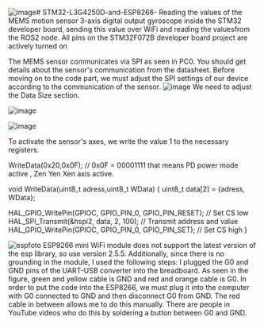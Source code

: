 ![image](https://github.com/user-attachments/assets/e61e9b79-ca9f-47cf-afa9-fb2be1861115)# STM32-L3G4250D-and-ESP8266-
Reading the values ​​of the MEMS motion sensor 3-axis digital output gyroscope inside the STM32 developer board, sending this value over WiFi and reading the values ​​from the ROS2 node.
All pins on the STM32F072B developer board project are actively turned on


The MEMS sensor communicates via SPI as seen in PC0. You should get details about the sensor's communication from the datasheet. Before moving on to the code part, we must adjust the SPI settings of our device according to the communication of the sensor.
![image](https://github.com/user-attachments/assets/9bbfb8bd-6c3f-40ec-936e-5c3cbce82494)
We need to adjust the Data Size section.


![image](https://github.com/user-attachments/assets/40710540-5330-4d59-94b7-500c4b952003)

![image](https://github.com/user-attachments/assets/5cc74a43-3e76-4971-8198-2bb0aa17008c)

To activate the sensor's axes, we write the value 1 to the necessary registers.

WriteData(0x20,0x0F); // 0x0F = 00001111 that means  PD power mode active , Zen Yen Xen axis active.

void WriteData(uint8_t adress,uint8_t WData)
{
  uint8_t data[2] = {adress, WData};

  HAL_GPIO_WritePin(GPIOC, GPIO_PIN_0, GPIO_PIN_RESET); // Set CS low
  HAL_SPI_Transmit(&hspi2, data, 2, 100); // Transmit address and value
  HAL_GPIO_WritePin(GPIOC, GPIO_PIN_0, GPIO_PIN_SET); // Set CS high
}



![espfoto](https://github.com/user-attachments/assets/4df6490f-6979-4e3d-b4cc-de0747119285)
ESP9266 mini WiFi module does not support the latest version of the esp library, so use version 2.5.5. Additionally, since there is no grounding in the module, I used the following steps: I plugged the G0 and GND pins of the UART-USB converter into the breadboard. As seen in the figure, green and yellow cable is GND and red and orange cable is G0. In order to put the code into the ESP8266, we must plug it into the computer with G0 connected to GND and then disconnect G0 from GND. The red cable in between allows me to do this manually. There are people in YouTube videos who do this by soldering a button between G0 and GND.







